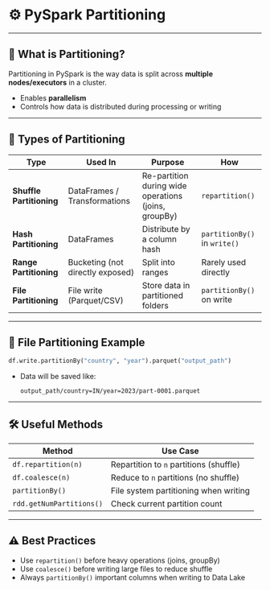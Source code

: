 # ⚙️ PySpark Partitioning

---

## 🧠 What is Partitioning?
Partitioning in PySpark is the way data is split across **multiple nodes/executors** in a cluster.

- Enables **parallelism**
- Controls how data is distributed during processing or writing

---

## 🔄 Types of Partitioning

| Type             | Used In                 | Purpose                              | How |
|------------------|--------------------------|--------------------------------------|-----|
| **Shuffle Partitioning** | DataFrames / Transformations | Re-partition during wide operations (joins, groupBy) | `repartition()` |
| **Hash Partitioning**    | DataFrames                | Distribute by a column hash         | `partitionBy()` in `write()` |
| **Range Partitioning**   | Bucketing (not directly exposed) | Split into ranges                 | Rarely used directly |
| **File Partitioning**    | File write (Parquet/CSV)   | Store data in partitioned folders   | `partitionBy()` on write |

---

## 📂 File Partitioning Example

```python
df.write.partitionBy("country", "year").parquet("output_path")
```

- Data will be saved like:
  ```
  output_path/country=IN/year=2023/part-0001.parquet
  ```

---

## 🛠 Useful Methods

| Method             | Use Case                              |
|--------------------|----------------------------------------|
| `df.repartition(n)`| Repartition to `n` partitions (shuffle)|
| `df.coalesce(n)`   | Reduce to `n` partitions (no shuffle)  |
| `partitionBy()`    | File system partitioning when writing  |
| `rdd.getNumPartitions()` | Check current partition count     |

---

## ⚠️ Best Practices

- Use `repartition()` before heavy operations (joins, groupBy)
- Use `coalesce()` before writing large files to reduce shuffle
- Always `partitionBy()` important columns when writing to Data Lake
